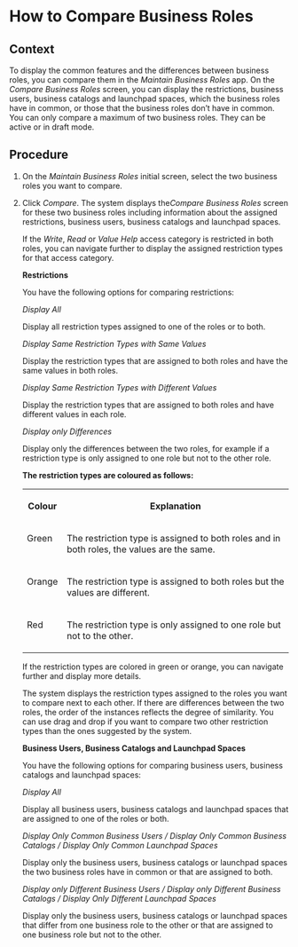 <!-- copy0c21b34ee55949ceb2b5444def63d098 -->

# How to Compare Business Roles



<a name="copy0c21b34ee55949ceb2b5444def63d098__context"/>

## Context

To display the common features and the differences between business roles, you can compare them in the *Maintain Business Roles* app. On the *Compare Business Roles* screen, you can display the restrictions, business users, business catalogs and launchpad spaces, which the business roles have in common, or those that the business roles don’t have in common. You can only compare a maximum of two business roles. They can be active or in draft mode.



<a name="copy0c21b34ee55949ceb2b5444def63d098__steps"/>

## Procedure

1.  On the *Maintain Business Roles* initial screen, select the two business roles you want to compare.

2.  Click *Compare*. The system displays the*Compare Business Roles* screen for these two business roles including information about the assigned restrictions, business users, business catalogs and launchpad spaces.

    If the *Write*, *Read* or *Value Help* access category is restricted in both roles, you can navigate further to display the assigned restriction types for that access category.

    **Restrictions**

    You have the following options for comparing restrictions:

    *Display All*

    Display all restriction types assigned to one of the roles or to both.

    *Display Same Restriction Types with Same Values*

    Display the restriction types that are assigned to both roles and have the same values in both roles.

    *Display Same Restriction Types with Different Values*

    Display the restriction types that are assigned to both roles and have different values in each role.

    *Display only Differences*

    Display only the differences between the two roles, for example if a restriction type is only assigned to one role but not to the other role.

    **The restriction types are coloured as follows:**


    <table>
    <tr>
    <th valign="top">

    Colour
    
    </th>
    <th valign="top">

    Explanation
    
    </th>
    </tr>
    <tr>
    <td valign="top">
    
    Green
    
    </td>
    <td valign="top">
    
    The restriction type is assigned to both roles and in both roles, the values are the same.
    
    </td>
    </tr>
    <tr>
    <td valign="top">
    
    Orange
    
    </td>
    <td valign="top">
    
    The restriction type is assigned to both roles but the values are different.
    
    </td>
    </tr>
    <tr>
    <td valign="top">
    
    Red
    
    </td>
    <td valign="top">
    
    The restriction type is only assigned to one role but not to the other.
    
    </td>
    </tr>
    </table>
    
    If the restriction types are colored in green or orange, you can navigate further and display more details.

    The system displays the restriction types assigned to the roles you want to compare next to each other. If there are differences between the two roles, the order of the instances reflects the degree of similarity. You can use drag and drop if you want to compare two other restriction types than the ones suggested by the system.

    **Business Users, Business Catalogs and Launchpad Spaces**

    You have the following options for comparing business users, business catalogs and launchpad spaces:

    *Display All*

    Display all business users, business catalogs and launchpad spaces that are assigned to one of the roles or both.

    *Display Only Common Business Users / Display Only Common Business Catalogs / Display Only Common Launchpad Spaces*

    Display only the business users, business catalogs or launchpad spaces the two business roles have in common or that are assigned to both.

    *Display only Different Business Users / Display only Different Business Catalogs / Display Only Different Launchpad Spaces*

    Display only the business users, business catalogs or launchpad spaces that differ from one business role to the other or that are assigned to one business role but not to the other.


